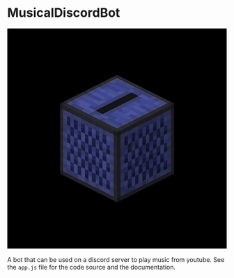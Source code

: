 # MusicalDiscordBot
![Avatar](avatar.png)

A bot that can be used on a discord server to play music from youtube. See the `app.js` file for the code source and the documentation.
